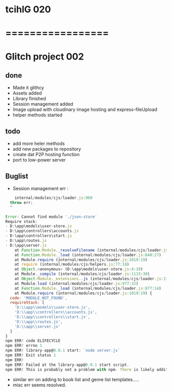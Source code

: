 # tcihlG 020

# =================

# Glitch project 002

## done

- Made it glithcy
- Assets added
- Library finished
- Session management added
- Image upload with cloudinary image hosting and express-fileUpload
- helper methods started

## todo

- add more heler methods
- add new packages to repository
- create dat P2P hosting function
- port to low-power server

## Buglist

- Session management err :

``` javaScript
    internal/modules/cjs/loader.js:960
  throw err;
  ^

Error: Cannot find module './json-store'
Require stack:
- D:\app\models\user-store.js
- D:\app\controllers\accounts.js
- D:\app\controllers\start.js
- D:\app\routes.js
- D:\app\server.js
    at Function.Module._resolveFilename (internal/modules/cjs/loader.js:957:15)
    at Function.Module._load (internal/modules/cjs/loader.js:840:27)
    at Module.require (internal/modules/cjs/loader.js:1019:19)
    at require (internal/modules/cjs/helpers.js:77:18)
    at Object.<anonymous> (D:\app\models\user-store.js:4:19)
    at Module._compile (internal/modules/cjs/loader.js:1133:30)
    at Object.Module._extensions..js (internal/modules/cjs/loader.js:1153:10)
    at Module.load (internal/modules/cjs/loader.js:977:32)
    at Function.Module._load (internal/modules/cjs/loader.js:877:14)
    at Module.require (internal/modules/cjs/loader.js:1019:19) {
  code: 'MODULE_NOT_FOUND',
  requireStack: [
    'D:\\app\\models\\user-store.js',
    'D:\\app\\controllers\\accounts.js',
    'D:\\app\\controllers\\start.js',
    'D:\\app\\routes.js',
    'D:\\app\\server.js'
  ]
}
npm ERR! code ELIFECYCLE
npm ERR! errno 1
npm ERR! library-app@0.0.1 start: `node server.js`
npm ERR! Exit status 1
npm ERR!
npm ERR! Failed at the library-app@0.0.1 start script.
npm ERR! This is probably not a problem with npm. There is likely additional logging output above.
```

- similar err on adding to book list and genre list templates.....
- misc err seems resolved.